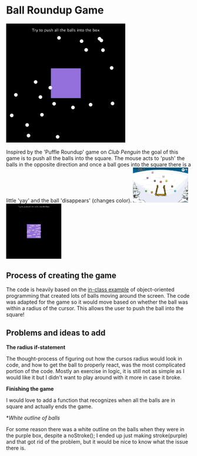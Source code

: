 # Ball Roundup Game
<img src="ballroundup.jpg" width="324" height="324">

Inspired by the 'Puffle Roundup' game on *Club Penguin* the goal of this game is to push all the balls into the square. The mouse acts to 'push' the balls in the opposite direction and once a ball goes into the square there is a little 'yay' and the ball 'disappears' (changes color).
<img src="puffleroundup.jpg" width="150">
<img src="ballroundupyay.jpg" width="150">

## Process of creating the game

The code is heavily based on the [in-class example](https://github.com/michaelshiloh/simpleProcessingClassExample) of object-oriented programming that created lots of balls moving around the screen. The code was adapted for the game so it would move based on whether the ball was within a radius of the cursor. This allows the user to push the ball into the square!

## Problems and ideas to add

**The radius if-statement**

The thought-process of figuring out how the cursos radius would look in code, and how to get the ball to properly react, was the most complicated portion of the code. Mostly an exercise in logic, it is still not as simple as I would like it but I didn't want to play around with it more in case it broke. 

**Finishing the game**

I would love to add a function that recognizes when all the balls are in square and actually ends the game.

**White outline of balls*

For some reason there was a white outline on the balls when they were in the purple box, despite a noStroke(); I ended up just making stroke(purple) and that got rid of the problem, but it would be nice to know what the issue there is. 




